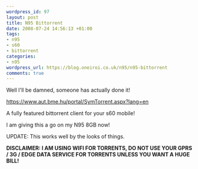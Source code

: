 ```yaml
--- 
wordpress_id: 97
layout: post
title: N95 Bittorrent
date: 2008-07-24 14:56:13 +01:00
tags: 
- n95
- s60
- bittorrent
categories: 
- n95
wordpress_url: https://blog.oneiroi.co.uk/n95/n95-bittorrent
comments: true
---
```

Well I'll be damned, someone has actually done it!

<a href="https://www.aut.bme.hu/portal/SymTorrent.aspx?lang=en">https://www.aut.bme.hu/portal/SymTorrent.aspx?lang=en</a>

A fully featured bittorrent client for your s60 mobile!

I am giving this a go on my N95 8GB now!

UPDATE: This works well by the looks of things.

<strong>DISCLAIMER: I AM USING WIFI FOR TORRENTS, DO NOT USE YOUR GPRS / 3G / EDGE DATA SERVICE FOR TORRENTS UNLESS YOU WANT A HUGE BILL!</strong>
